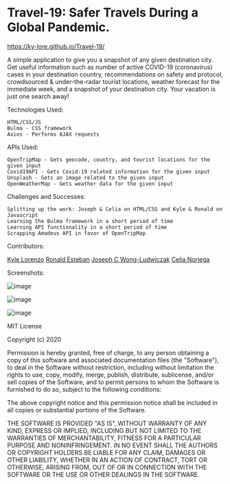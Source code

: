 # Travel-19: Safer Travels During a Global Pandemic.

https://ky-lore.github.io/Travel-19/

A simple application to give you a snapshot of any given destination city. Get useful information such as number of active COVID-19 (coronavirus) cases in your destination country, recommendations on safety and protocol, crowdsourced & under-the-radar tourist locations, weather forecast for the immediate week, and a snapshot of your destination city. Your vacation is just one search away!

Technologies Used:

    HTML/CSS/JS
    Bulma - CSS framework
    Axios - Performs AJAX requests

APIs Used:

    OpenTripMap - Gets geocode, country, and tourist locations for the given input
    Covid19API - Gets Covid-19 related information for the given input
    Unsplash - Gets an image related to the given input
    OpenWeatherMap - Gets weather data for the given input

Challenges and Successes:

    Splitting up the work: Joseph & Celia on HTML/CSS and Kyle & Ronald on Javascript
    Learning the Bulma framework in a short period of time
    Learning API functionality in a short period of time
    Scrapping Amadeus API in favor of OpenTripMap

Contributors:
    
 [Kyle Lorenzo](https://github.com/ky-lore)
 [Ronald Esteban](https://github.com/ron-est)
 [Joseph C Wong-Ludwiczak](https://github.com/Josclud)
 [Celia Noriega](https://github.com/CeliaNoriega)

Screenshots:

 ![image](https://user-images.githubusercontent.com/71470687/99318339-5ed2ca00-281c-11eb-92cf-3f1368afbb29.png)

 ![image](https://user-images.githubusercontent.com/71470687/99318365-6b572280-281c-11eb-9a46-1f07a8da4599.png)

 ![image](https://user-images.githubusercontent.com/71470687/99318409-7ad66b80-281c-11eb-947c-d47dc71ce29c.png)


MIT License

Copyright (c) 2020

Permission is hereby granted, free of charge, to any person obtaining a copy of this software and associated documentation files (the "Software"), to deal in the Software without restriction, including without limitation the rights to use, copy, modify, merge, publish, distribute, sublicense, and/or sell copies of the Software, and to permit persons to whom the Software is furnished to do so, subject to the following conditions:

The above copyright notice and this permission notice shall be included in all copies or substantial portions of the Software.

THE SOFTWARE IS PROVIDED "AS IS", WITHOUT WARRANTY OF ANY KIND, EXPRESS OR IMPLIED, INCLUDING BUT NOT LIMITED TO THE WARRANTIES OF MERCHANTABILITY, FITNESS FOR A PARTICULAR PURPOSE AND NONINFRINGEMENT. IN NO EVENT SHALL THE AUTHORS OR COPYRIGHT HOLDERS BE LIABLE FOR ANY CLAIM, DAMAGES OR OTHER LIABILITY, WHETHER IN AN ACTION OF CONTRACT, TORT OR OTHERWISE, ARISING FROM, OUT OF OR IN CONNECTION WITH THE SOFTWARE OR THE USE OR OTHER DEALINGS IN THE SOFTWARE.
